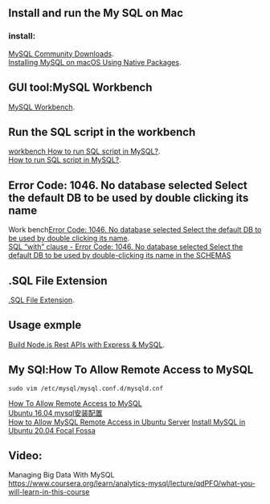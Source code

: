 
## Install and run the My SQL on Mac

### install:
[ MySQL Community Downloads](https://dev.mysql.com/downloads/mysql/).  
[Installing MySQL on macOS Using Native Packages](https://dev.mysql.com/doc/refman/5.7/en/macos-installation-pkg.html).   

## GUI tool:MySQL Workbench
[MySQL Workbench](https://dev.mysql.com/downloads/workbench/).  

## Run the SQL script in the workbench
[workbench How to run SQL script in MySQL?](https://www.tutorialspoint.com/how-to-run-sql-script-in-mysql).   
[How to run SQL script in MySQL?](https://stackoverflow.com/questions/8940230/how-to-run-sql-script-in-mysql). 

## Error Code: 1046. No database selected Select the default DB to be used by double clicking its name
Work bench[Error Code: 1046. No database selected Select the default DB to be used by double clicking its name](https://www.programmersought.com/article/26507710508/).  
[SQL “with” clause - Error Code: 1046. No database selected Select the default DB to be used by double-clicking its name in the SCHEMAS](https://stackoverflow.com/questions/51791618/sql-with-clause-error-code-1046-no-database-selected-select-the-default-db)

## .SQL File Extension
[.SQL File Extension](https://fileinfo.com/extension/sql).  

## Usage exmple
[Build Node.js Rest APIs with Express & MySQL](https://bezkoder.com/node-js-rest-api-express-mysql/#Configure_038_Connect_to_MySQL_database).   

## My SQl:How To Allow Remote Access to MySQL
```
sudo vim /etc/mysql/mysql.conf.d/mysqld.cnf
```
[How To Allow Remote Access to MySQL](https://www.digitalocean.com/community/tutorials/how-to-allow-remote-access-to-mysql)  
[Ubuntu 16.04 mysql安装配置](https://www.jianshu.com/p/3111290b87f4)  
[How to Allow MySQL Remote Access in Ubuntu Server](https://www.configserverfirewall.com/ubuntu-linux/enable-mysql-remote-access-ubuntu/#:~:text=Enable%20MySQL%20Server%20Remote%20Connection%20in%20Ubuntu&text=To%20enable%20remote%20connections%20to,d%2Fmysqld.https://www.configserverfirewall.com/ubuntu-linux/enable-mysql-remote-access-ubuntu/#:~:text=Enable%20MySQL%20Server%20Remote%20Connection%20in%20Ubuntu&text=To%20enable%20remote%20connections%20to,d%2Fmysqld.)
[Install MySQL in Ubuntu 20.04 Focal Fossa](http://www.alessioligabue.it/blog/installare-mysql-in-ubuntu-focal-fossahttp://www.alessioligabue.it/blog/installare-mysql-in-ubuntu-focal-fossa)   


## Video:
Managing Big Data With MySQL
<br>https://www.coursera.org/learn/analytics-mysql/lecture/qdPFO/what-you-will-learn-in-this-course
